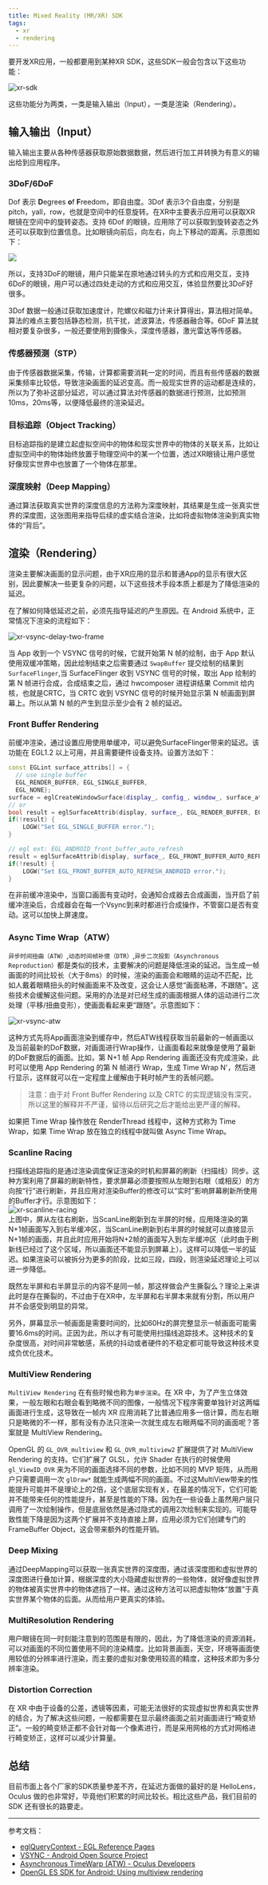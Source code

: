 ```yaml
---
title: Mixed Reality (MR/XR) SDK
tags:
  - xr
  - rendering
---
```


要开发XR应用，一般都要用到某种XR SDK，这些SDK一般会包含以下这些功能：

![xr-sdk](/data/xr-sdk.svg)

这些功能分为两类，一类是输入输出（Input），一类是渲染（Rendering）。

## 输入输出（Input）

输入输出主要从各种传感器获取原始数据数据，然后进行加工并转换为有意义的输出给到应用程序。

### 3DoF/6DoF

Dof 表示 **D**egrees **o**f **F**reedom，即自由度。3Dof 表示3个自由度，分别是 pitch，yall，row，也就是空间中的任意旋转。在XR中主要表示应用可以获取XR眼镜在空间中的旋转姿态。支持 6Dof 的眼镜，应用除了可以获取到旋转姿态之外还可以获取到位置信息。比如眼镜向前后，向左右，向上下移动的距离。示意图如下：

![](https://virtualspeech.com/img/blog/3dof-6dof-vr-headset.jpg)

所以，支持3DoF的眼镜，用户只能呆在原地通过转头的方式和应用交互，支持6DoF的眼镜，用户可以通过四处走动的方式和应用交互，体验显然要比3DoF好很多。

3Dof 数据一般通过获取加速度计，陀螺仪和磁力计来计算得出，算法相对简单。算法的难点主要包括静态检测，抗干扰，滤波算法，传感器融合等。6DoF 算法就相对要复杂很多，一般还要使用到摄像头，深度传感器，激光雷达等传感器。

### 传感器预测（STP）

由于传感器数据采集，传输，计算都需要消耗一定的时间，而且有些传感器的数据采集频率比较低，导致渲染画面的延迟变高。而一般现实世界的运动都是连续的，所以为了弥补这部分延迟，可以通过算法对传感器的数据进行预测，比如预测10ms，20ms等，以便降低最终的渲染延迟。

### 目标追踪（Object Tracking）

目标追踪指的是建立起虚拟空间中的物体和现实世界中的物体的关联关系，比如让虚拟空间中的物体始终放置于物理空间中的某一个位置，透过XR眼镜让用户感觉好像现实世界中也放置了一个物体在那里。

### 深度映射（Deep Mapping）

通过算法获取真实世界的深度信息的方法称为深度映射，其结果是生成一张真实世界的深度图，这张图用来指导后续的虚实结合渲染，比如将虚拟物体渲染到真实物体的“背后”。

## 渲染（Rendering）

渲染主要解决画面的显示问题，由于XR应用的显示和普通App的显示有很大区别，因此要解决一些更复杂的问题，以下这些技术手段本质上都是为了降低渲染的延迟。

在了解如何降低延迟之前，必须先指导延迟的产生原因。在 Android 系统中，正常情况下渲染的流程如下：

![xr-vsync-delay-two-frame](/data/xr-vsync-delay-two-frame.svg)

当 App 收到一个 VSYNC 信号的时候，它就开始第 N 帧的绘制，由于 App 默认使用双缓冲策略，因此绘制结束之后需要通过 `SwapBuffer` 提交绘制的结果到 `SurfaceFlinger`,当 SurfaceFlinger 收到 VSYNC 信号的时候，取出 App 绘制的第 N 帧进行合成，合成结束之后，通过 hwcomposer 进程讲结果 Commit 给内核，也就是CRTC，当 CRTC 收到 VSYNC 信号的时候开始显示第 N 帧画面到屏幕上。所以从第 N 帧的产生到显示至少会有 2 帧的延迟。

### Front Buffer Rendering

前缓冲渲染，通过设置应用使用单缓冲，可以避免SurfaceFlinger带来的延迟。该功能在 EGL1.2 以上可用，并且需要硬件设备支持。设置方法如下：

```c++
const EGLint surface_attribs[] = {
  // use single buffer
  EGL_RENDER_BUFFER, EGL_SINGLE_BUFFER, 
  EGL_NONE};
surface = eglCreateWindowSurface(display_, config_, window_, surface_attribs);·†
// or
bool result = eglSurfaceAttrib(display, surface_, EGL_RENDER_BUFFER, EGL_SINGLE_BUFFER);
if(!result) {
    LOGW("Set EGL_SINGLE_BUFFER error.");
}

// egl ext: EGL_ANDROID_front_buffer_auto_refresh
result = eglSurfaceAttrib(display, surface_, EGL_FRONT_BUFFER_AUTO_REFRESH_ANDROID, 1);
if(!result) {
    LOGW("Set EGL_FRONT_BUFFER_AUTO_REFRESH_ANDROID error.");
}
```

在非前缓冲渲染中，当窗口画面有变动时，会通知合成器去合成画面，当开启了前缓冲渲染后，合成器会在每一个Vsync到来时都进行合成操作，不管窗口是否有变动。这可以加快上屏速度。

### Async Time Wrap（ATW）

`异步时间扭曲（ATW）`,`动态时间帧补偿（DTR）`,`异步二次投影（Asynchronous Reproduction）`都是类似的技术，主要解决的问题是降低渲染的延迟。当生成一帧画面的时间比较长（大于8ms）的时候，渲染的画面会和眼睛的运动不匹配，比如人戴着眼睛扭头的时候画面来不及改变，这会让人感觉“画面粘滞，不跟随”。这些技术会缓解这些问题。采用的办法是对已经生成的画面根据人体的运动进行二次处理（平移/扭曲变形），使画面看起来更“跟随”。示意图如下：

![xr-vsync-atw](/data/xr-vsync-atw.svg)

这种方式先将App画面渲染到缓存中，然后ATW线程获取当前最新的一帧画面以及当前最新的DoF数据，对画面进行Wrap操作，让画面看起来就像是使用了最新的DoF数据后的画面。比如，第 N+1 帧 App Rendering 画面还没有完成渲染，此时可以使用 App Rendering 的第 N 帧进行 Wrap，生成 Time Wrap N'，然后进行显示，这样就可以在一定程度上缓解由于耗时帧产生的丢帧问题。

> 注意：由于对 Front Buffer Rendering 以及 CRTC 的实现逻辑没有深究，所以这里的解释并不严谨，留待以后研究之后才能给出更严谨的解释。

如果把 Time Wrap 操作放在 RenderThread 线程中，这种方式称为 Time Wrap，如果 Time Wrap 放在独立的线程中就叫做 Async Time Wrap。

### Scanline Racing

扫描线追踪指的是通过渲染调度保证渲染的时机和屏幕的刷新（扫描线）同步。这种方案利用了屏幕的刷新特性，要求屏幕必须要按照从左眼到右眼（或相反）的方向按“行”进行刷新，并且应用对渲染Buffer的修改可以“实时”影响屏幕刷新所使用的Buffer才行。示意图如下：  
![xr-scanline-racing](/data/xr-scanline-racing.svg)  
上图中，屏从左往右刷新，当ScanLine刷新到左半屏的时候，应用降渲染的第N+1帧画面写入到右半缓冲区，当ScanLine刷新到右半屏的时候就可以直接显示N+1帧的画面，并且此时应用开始将N+2帧的画面写入到左半缓冲区（此时由于刷新线已经过了这个区域，所以画面还不能显示到屏幕上）。这样可以降低一半的延迟。如果渲染可以被拆分为更多的阶段，比如三段，四段，则渲染延迟理论上可以进一步降低。

既然左半屏和右半屏显示的内容不是同一帧，那这样做会产生撕裂么？理论上来讲此时是存在撕裂的，不过由于在XR中，左半屏和右半屏本来就有分割，所以用户并不会感受到明显的异常。

另外，屏幕显示一帧画面是需要时间的，比如60Hz的屏完整显示一帧画面可能需要16.6ms的时间。正因为此，所以才有可能使用扫描线追踪技术。这种技术的复杂度很高，对时间非常敏感，系统的抖动或者硬件的不稳定都可能导致这种技术变成负优化技术。

### MultiView Rendering

`MultiView Rendering` 在有些时候也称为`单步渲染`。在 XR 中，为了产生立体效果，一般左眼和右眼会看到略微不同的图像，一般情况下程序需要单独针对这两幅画面进行生成，这导致在一帧内 XR 应用消耗了比普通应用多一倍计算，而左右眼只是略微的不一样，那有没有办法只渲染一次就生成左右眼两幅不同的画面呢？答案就是 MultiView Rendering。

OpenGL 的 `GL_OVR_multiview` 和 `GL_OVR_multiview2` 扩展提供了对 MultiView Rendering 的支持。它们扩展了 GLSL，允许 Shader 在执行的时候使用 `gl_ViewID_OVR` 来为不同的画面选择不同的参数，比如不同的 MVP 矩阵，从而用户只需要调用一次 `glDraw*` 就能生成两幅不同的画面。不过这MultiView带来的性能提升可能并不是理论上的2倍，这个底层实现有关，在最差的情况下，它们可能并不能带来任何的性能提升，甚至是性能的下降。因为在一些设备上虽然用户层只调用了一次绘制操作，但是底层依然是通过隐式的调用2次绘制来实现的。可能导致性能下降是因为这两个扩展并不支持直接上屏，应用必须为它们创建专门的 FrameBuffer Object，这会带来额外的性能开销。

### Deep Mixing

通过DeepMapping可以获取一张真实世界的深度图，通过该深度图和虚拟世界的深度图进行叠加计算，根据深度的大小隐藏虚拟世界的一些物体，就好像虚拟世界的物体被真实世界中的物体遮挡了一样。通过这种方法可以把虚拟物体“放置”于真实世界某个物体的后面。从而给用户更真实的体验。

### MultiResolution Rendering

用户眼镜在同一时刻能注意到的范围是有限的，因此，为了降低渲染的资源消耗，可以对画面的不同位置使用不同的渲染精度。比如背景画面，天空，环境等画面使用较低的分辨率进行渲染，而主要的虚拟对象使用较高的精度，这种技术即为多分辨率渲染。

### Distortion Correction

在 XR 中由于设备的公差，透镜等因素，可能无法很好的实现虚拟世界和真实世界的结合，为了解决这些问题，一般都需要在显示最终画面之前对画面进行“畸变矫正”。一般的畸变矫正都不会针对每一个像素进行，而是采用网格的方式对网格进行畸变矫正，这样可以减少计算量。

## 总结

目前市面上各个厂家的SDK质量参差不齐，在延迟方面做的最好的是 HelloLens，Oculus 做的也非常好，毕竟他们积累的时间比较长。相比这些产品，我们目前的 SDK 还有很长的路要走。

-----
参考文档：

* [eglQueryContext - EGL Reference Pages](https://www.khronos.org/registry/EGL/sdk/docs/man/html/eglQueryContext.xhtml)
* [VSYNC - Android Open Source Project](https://source.android.com/devices/graphics/implement-vsync)
* [Asynchronous TimeWarp (ATW) - Oculus Developers](https://developer.oculus.com/documentation/native/android/mobile-timewarp-overview/?locale=en_US)
* [OpenGL ES SDK for Android: Using multiview rendering](https://arm-software.github.io/opengl-es-sdk-for-android/multiview.html#multiviewIntroduction)